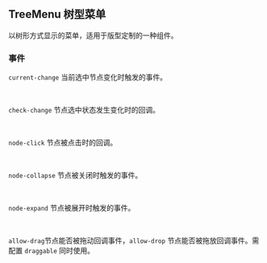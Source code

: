<div class="demo-header">
<p class="overviewicon">
  <span class="wapi-form-treemenu"/>
</p>

## TreeMenu 树型菜单

<nova-uxlink widget-name="TreeMenu"></nova-uxlink>

以树形方式显示的菜单，适用于版型定制的一种组件。
</div>

### 事件

`current-change` 当前选中节点变化时触发的事件。

<nova-demo-view link="tree-menu/event-current-change"></nova-demo-view>

</br>

`check-change` 节点选中状态发生变化时的回调。

<nova-demo-view link="tree-menu/event-check-change"></nova-demo-view>

</br>

`node-click` 节点被点击时的回调。

<nova-demo-view link="tree-menu/event-node-click"></nova-demo-view>

</br>

`node-collapse` 节点被关闭时触发的事件。

<nova-demo-view link="tree-menu/event-node-collapse"></nova-demo-view>

</br>

`node-expand` 节点被展开时触发的事件。

<nova-demo-view link="tree-menu/event-node-expand"></nova-demo-view>

<br>

`allow-drag`节点能否被拖动回调事件，`allow-drop` 节点能否被拖放回调事件。需配置 `draggable` 同时使用。

<nova-demo-view link="tree-menu/event-allow-draggable"></nova-demo-view>

<br>
